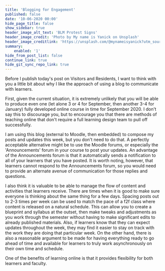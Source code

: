 ```yaml
---
title: 'Blogging for Engagement'
published: false
date: '10-06-2020 00:00'
hide_page_title: false
show_sidebar: true
header_image_alt_text: 'BLM Protest Signs'
header_image_credit: 'Photo by My name is Yanick on Unsplash'
header_image_creditlink: 'https://unsplash.com/@mynameisyanick?utm_source=unsplash&utm_medium=referral&utm_content=creditCopyText'
summary:
    enabled: '1'
hide_from_post_list: false
continue_link: true
hide_git_sync_repo_link: true
---
```


Before I publish today's post on Visitors and Residents, I want to think with you a little bit about why I like the approach of using a blog to communicate with learners.

First, given the current situation, it is extremely unlikely that you will be able to produce even one (let alone 3 or 4 for September, then another 3-4 for January) fully developed online course in time for September 2020. I don't say this to discourage you, but to encourage you that there are methods of teaching online that don't require a full learning design team to pull off successfully.

I am using this blog (external to Moodle, then embedded) to compose my posts and updates this week, but you don't need to do that. A perfectly acceptable alternative might be to use the Moodle forums, or especially the 'Announcements' forum in your course to post your updates. An advantage of the Announcements forum is that it automatically sends a notification to all of your learners that you have posted. It is worth noting, however, that learners cannot respond to the Announcements forum, so you would need to provide an alternate avenue of communication for those replies and questions.

I also think it is valuable to be able to manage the flow of content and activities that learners receive. There are times when it is good to make sure everyone is thinking about the same thing for a few days. Spacing posts out to 2-3 times per week can be used to match the pace of a f2f class where content is released on a natural schedule. This can allow you to create a blueprint and syllabus at the outset, then make tweaks and adjustments as you work through the semester without having to make significant edits to already published materials. Also, if learners know that they can expect updates throughout the week, they may find it easier to stay on track with the work they are doing that particular week. On the other hand, there is also a reasonable argument to be made for having everything ready to go ahead of time and available for learners to truly work asynchronously on their own time and schedule.

One of the benefits of learning online is that it provides flexibility for both learners and faculty.
